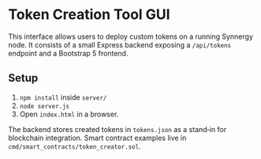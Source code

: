 # Token Creation Tool GUI

This interface allows users to deploy custom tokens on a running Synnergy node.
It consists of a small Express backend exposing a `/api/tokens` endpoint and a
Bootstrap 5 frontend.

## Setup

1. `npm install` inside `server/`
2. `node server.js`
3. Open `index.html` in a browser.

The backend stores created tokens in `tokens.json` as a stand‑in for blockchain
integration. Smart contract examples live in `cmd/smart_contracts/token_creator.sol`.
